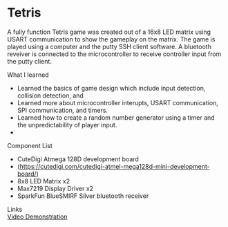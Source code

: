 # Tetris
A fully function Tetris game was created out of a 16x8 LED matrix using USART communication to show the gameplay on the matrix. The game is played using a computer and the putty SSH client software. A bluetooth reveiver is connected to the microcontroller to receive controller input from the putty client.

What I learned
* Learned the basics of game design which include input detection, collision detection, and  
* Learned more about microcontroller interupts, USART communication, SPI communication, and timers.
* Learned how to create a random number generator using a timer and the unpredictability of player input. 
* 

Component List
* CuteDigi Atmega 128D development board
* (https://cutedigi.com/cutedigi-atmel-mega128d-mini-development-board/)
* 8x8 LED Matrix x2
* Max7219 Display Driver x2
* SparkFun BlueSMIRF Silver bluetooth  receiver

Links  
[Video Demonstration](https://www.dropbox.com/s/iaxapjmt9f0zqzn/Tetris.mp4?dl=0 "16x8 LED Tetris")


